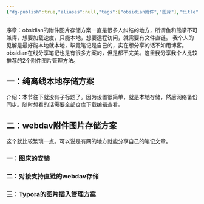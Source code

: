 ```yaml
---
{"dg-publish":true,"aliases":null,"tags":["obsidian附件","图片"],"title":"obsidian附件图片方案","permalink":"/0801 学习笔记/obsidian/obsidian其他教程/obsidian附件图片方案/","dgPassFrontmatter":true,"noteIcon":""}
---
```


序章：obsidian的附件图片存储方案一直是很多人纠结的地方，所谓鱼和熊掌不可兼得，想要加载速度，只能本地，想要远程访问，就需要有文件直链。
我个人的见解是最好能本地就本地，毕竟笔记是自己的，实在想分享的话不如用博客。obsidian在线分享笔记也是有很多方案的，但是都不完美。这里我分享我个人比较推荐的2个附件图片管理方法。
## 一：纯离线本地存储方案
介绍：本节往下就没有子标题了。因为设置很简单，就是本地存储，然后网络备份同步。随时想看的话需要全部仓库下载编辑查看。
## 二：webdav附件图片存储方案
这个就比较繁琐一点。可以说是有网的地方就能分享自己的笔记文章。
### 一：图床的安装
### 二：对接支持直链的webdav存储
### 三：Typora的图片插入管理方案 
